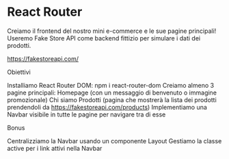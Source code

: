 React Router
===

Creiamo il frontend del nostro mini e-commerce e le sue pagine principali!
Useremo Fake Store API come backend fittizio per simulare i dati dei prodotti.

<https://fakestoreapi.com/>

Obiettivi

Installiamo React Router DOM: npm i react-router-dom
Creiamo almeno 3 pagine principali:
Homepage (con un messaggio di benvenuto o immagine promozionale)
Chi siamo
Prodotti (pagina che mostrerà la lista dei prodotti prendendoli da <https://fakestoreapi.com/products>)
Implementiamo una Navbar visibile in tutte le pagine per navigare tra di esse

Bonus

Centralizziamo la Navbar usando un componente Layout
Gestiamo la classe active per i link attivi nella Navbar
